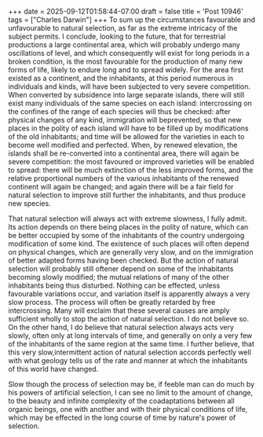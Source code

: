 +++
date = 2025-09-12T01:58:44-07:00
draft = false
title = 'Post 10946'
tags = ["Charles Darwin"]
+++
To sum up the circumstances favourable and unfavourable to natural selection, as far as the extreme intricacy of the subject permits. I conclude, looking to the future, that for terrestrial productions a large continental area, which will probably undergo many oscillations of level, and which consequently will exist for long periods in a broken condition, is the most favourable for the production of many new forms of life, likely to endure long and to spread widely. For the area first existed as a continent, and the inhabitants, at this period numerous in individuals and kinds, will have been subjected to very severe competition. When converted by subsidence into large separate islands, there will still exist many individuals of the same species on each island: intercrossing on the confines of the range of each species will thus be checked: after physical changes of any kind, immigration will beprevented, so that new places in the polity of each island will have to be filled up by modifications of the old inhabitants; and time will be allowed for the varieties in each to become well modified and perfected. When, by renewed elevation, the islands shall be re-converted into a continental area, there will again be severe competition: the most favoured or improved varieties will be enabled to spread: there will be much extinction of the less improved forms, and the relative proportional numbers of the various inhabitants of the renewed continent will again be changed; and again there will be a fair field for natural selection to improve still further the inhabitants, and thus produce new species.

That natural selection will always act with extreme slowness, I fully admit. Its action depends on there being places in the polity of nature, which can be better occupied by some of the inhabitants of the country undergoing modification of some kind. The existence of such places will often depend on physical changes, which are generally very slow, and on the immigration of better adapted forms having been checked. But the action of natural selection will probably still oftener depend on some of the inhabitants becoming slowly modified; the mutual relations of many of the other inhabitants being thus disturbed. Nothing can be effected, unless favourable variations occur, and variation itself is apparently always a very slow process. The process will often be greatly retarded by free intercrossing. Many will exclaim that these several causes are amply sufficient wholly to stop the action of natural selection. I do not believe so. On the other hand, I do believe that natural selection always acts very slowly, often only at long intervals of time, and generally on only a very few of the inhabitants of the same region at the same time. I further believe, that this very slow,intermittent action of natural selection accords perfectly well with what geology tells us of the rate and manner at which the inhabitants of this world have changed.

Slow though the process of selection may be, if feeble man can do much by his powers of artificial selection, I can see no limit to the amount of change, to the beauty and infinite complexity of the coadaptations between all organic beings, one with another and with their physical conditions of life, which may be effected in the long course of time by nature's power of selection.
